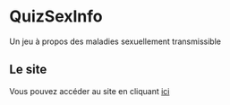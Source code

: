 # QuizSexInfo

Un jeu à propos des maladies sexuellement transmissible


## Le site

Vous pouvez accéder au site en cliquant [ici](https://alaixs.github.io/N2i/)

